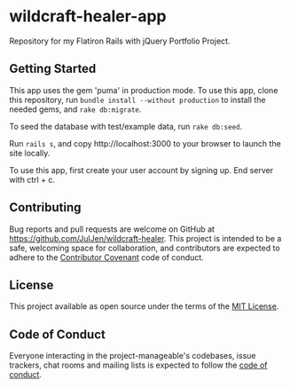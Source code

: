# wildcraft-healer-app

Repository for my Flatiron Rails with jQuery Portfolio Project.

## Getting Started

This app uses the gem 'puma' in production mode. To use this app, clone this repository, run `bundle install --without production` to install the needed gems, and `rake db:migrate`.

To seed the database with test/example data, run `rake db:seed`.

Run `rails s`, and copy http://localhost:3000 to your browser to launch the site locally.

To use this app, first create your user account by signing up. End server with ctrl + c.

## Contributing

Bug reports and pull requests are welcome on GitHub at https://github.com/JulJen/wildcraft-healer. This project is intended to be a safe, welcoming space for collaboration, and contributors are expected to adhere to the [Contributor Covenant](http://contributor-covenant.org) code of conduct.

## License

This project available as open source under the terms of the [MIT License](https://opensource.org/licenses/MIT).

## Code of Conduct

Everyone interacting in the project-manageable's codebases, issue trackers, chat rooms and mailing lists is expected to follow the [code of conduct](https://github.com/JulJen/wildcraft-healer/blob/master/CODE_OF_CONDUCT.md).
